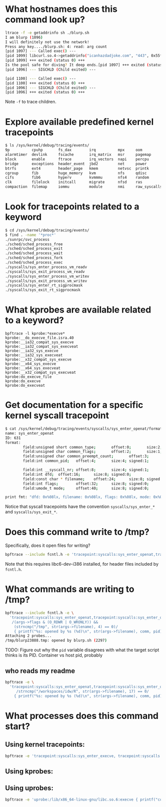 # What hostnames does this command look up?

```bash
ltrace -f -e getaddrinfo sh ./blurp.sh 
I am blurp (1096)
I will definitely not use the network!
Press any key..../blurp.sh: 4: read: arg count
[pid 1097] --- Called exec() ---
[pid 1099] libcurl.so.4->getaddrinfo("icanhazdadjoke.com", "443", 0x55f57b9853d0, 0x7f6436c16c10) = 0
[pid 1099] +++ exited (status 0) +++
Is the pool safe for diving? It deep ends.[pid 1097] +++ exited (status 0) +++
[pid 1096] --- SIGCHLD (Child exited) ---

[pid 1100] --- Called exec() ---
[pid 1100] +++ exited (status 0) +++
[pid 1096] --- SIGCHLD (Child exited) ---
[pid 1096] +++ exited (status 0) +++
```

Note `-f` to trace children.

# Explore available predefined kernel tracepoints

```bash
$ ls /sys/kernel/debug/tracing/events/       
9p          cpuhp       fs_dax        irq          mpx     oom           rcu     sunrpc    vsyscall
alarmtimer  devlink     fscache       irq_matrix   msr     pagemap       rseq    swiotlb   workqueue
block       enable      ftrace        irq_vectors  napi    percpu        rtc     syscalls  writeback
bridge      exceptions  header_event  jbd2         net     power         sched   task      x86_fpu
btrfs       ext4        header_page   kmem         netvsc  printk        scsi    tcp       xdp
cgroup      fib         huge_memory   kvm          nfs     qdisc         sctp    timer     xfs
cifs        fib6        hyperv        kvmmmu       nfs4    random        signal  tlb       xfs_scrub
clk         filelock    initcall      migrate      nfsd    ras           skb     udp
compaction  filemap     iommu         module       nmi     raw_syscalls  sock    vmscan
```

# Look for tracepoints related to a keyword

```bash
$ cd /sys/kernel/debug/tracing/events/
$ find . -name '*proc*'
./sunrpc/svc_process
./sched/sched_process_free
./sched/sched_process_exit
./sched/sched_process_wait
./sched/sched_process_fork
./sched/sched_process_exec
./syscalls/sys_enter_process_vm_readv
./syscalls/sys_exit_process_vm_readv
./syscalls/sys_enter_process_vm_writev
./syscalls/sys_exit_process_vm_writev
./syscalls/sys_enter_rt_sigprocmask
./syscalls/sys_exit_rt_sigprocmask
```

# What kprobes are available related to a keyword?

```
bpftrace -l kprobe:*execve*
kprobe:__do_execve_file.isra.40
kprobe:__ia32_compat_sys_execve
kprobe:__ia32_compat_sys_execveat
kprobe:__ia32_sys_execve
kprobe:__ia32_sys_execveat
kprobe:__x32_compat_sys_execve
kprobe:__x64_sys_execve
kprobe:__x64_sys_execveat
kprobe:__x32_compat_sys_execveat
kprobe:do_execve_file
kprobe:do_execve
kprobe:do_execveat
```



# Get documentation for a specific kernel syscall tracepoint

```bash
$ cat /sys/kernel/debug/tracing/events/syscalls/sys_enter_openat/format 
name: sys_enter_openat
ID: 631
format:
        field:unsigned short common_type;       offset:0;       size:2; signed:0;
        field:unsigned char common_flags;       offset:2;       size:1; signed:0;
        field:unsigned char common_preempt_count;       offset:3;       size:1; signed:0;
        field:int common_pid;   offset:4;       size:4; signed:1;

        field:int __syscall_nr; offset:8;       size:4; signed:1;
        field:int dfd;  offset:16;      size:8; signed:0;
        field:const char * filename;    offset:24;      size:8; signed:0;
        field:int flags;        offset:32;      size:8; signed:0;
        field:umode_t mode;     offset:40;      size:8; signed:0;

print fmt: "dfd: 0x%08lx, filename: 0x%08lx, flags: 0x%08lx, mode: 0x%08lx", ((unsigned long)(REC->dfd)), ((unsigned long)(REC->filename)), ((unsigned long)(REC->flags)), ((unsigned long)(REC->mode))
```

Notice that syscall tracepoints have the convention `syscalls/sys_enter_*` and `syscalls/sys_exit_*`.

# Does this command write to /tmp?

Specifically, does it open files for writing?

```bash
bpftrace --include fcntl.h -e 'tracepoint:syscalls:sys_enter_openat,tracepoint:syscalls:sys_enter_open /(args->flags & (O_RDWR | O_WRONLY)) && (strncmp("/tmp", str(args->filename), 4) == 0)/ { @files[str(args->filename)] = count() }' -c 'sh ./blurp.sh'
```

Note that this requires libc6-dev-i386 installed, for header files included by `fcntl.h`.

# What commands are writing to /tmp?

```bash
bpftrace --include fcntl.h -e \
  'tracepoint:syscalls:sys_enter_openat,tracepoint:syscalls:sys_enter_open
   /(args->flags & (O_RDWR | O_WRONLY)) &&
    (strncmp("/tmp", str(args->filename), 4) == 0)/
    { printf("%s: opened by %s (%d)\n", str(args->filename), comm, pid) }' 
Attaching 2 probes...
/tmp/blurp23888.tmp: opened by blurp.sh (2297)
```

TODO: Figure out why the `pid` variable disagrees with what the target script thinks is its PID. 
Container vs host pid, probably

## who reads my readme

```bash
bpftrace -e \
  'tracepoint:syscalls:sys_enter_openat,tracepoint:syscalls:sys_enter_open
     /strncmp("/workspaces/idw/R", str(args->filename), 17) == 0/
    { printf("%s: opened by %s (%d)\n", str(args->filename), comm, pid); }'
```

# What processes does this command start?

## Using kernel tracepoints:

```bash
bpftrace -e 'tracepoint:syscalls:sys_enter_execve, tracepoint:syscalls:sys_enter_execveat { printf("%s: %s exec: %s\n", probe, comm, str(args->filename)); join(args->argv); }' -c 'sh ./blurp.sh'
```

## Using kprobes:



## Using uprobes:

```bash
bpftrace -e 'uprobe:/lib/x86_64-linux-gnu/libc.so.6:execve { printf("command %s executed by %s (%d)\n", str(arg0), comm, pid); }' -c 'sh ./blurp.sh'
```


